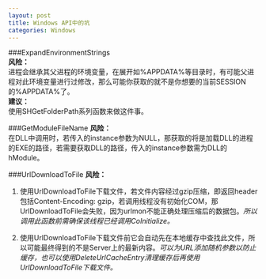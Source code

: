 ```yaml
---
layout: post
title: Windows API中的坑
categories: Windows
---
```


###ExpandEnvironmentStrings  
**风险：**  
进程会继承其父进程的环境变量，在展开如%APPDATA%等目录时，有可能父进程对此环境变量进行过修改，那么可能你获取的就不是你想要的当前SESSION的%APPDATA%了。  
**建议：**  
使用SHGetFolderPath系列函数来做这件事。

###GetModuleFileName
**风险：**  
在DLL中调用时，若传入的instance参数为NULL，那获取的将是加载DLL的进程的EXE的路径，若需要获取DLL的路径，传入的instance参数需为DLL的hModule。

###UrlDownloadToFile
**风险：**  
  1. 使用UrlDownloadToFile下载文件，若文件内容经过gzip压缩，即返回header包括Content-Encoding: gzip，若调用线程没有初始化COM，那UrlDownloadToFile会失败，因为urlmon不能正确处理压缩后的数据包。*所以调用此函数前需确保该线程已经调用CoInitialize。*  

  2. 使用UrlDownloadToFile下载文件前它会自动先在本地缓存中查找此文件，所以可能最终得到的不是Server上的最新内容。*可以为URL添加随机参数以防止缓存，也可以使用DeleteUrlCacheEntry清理缓存后再使用UrlDownloadToFile下载文件。*
